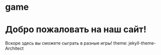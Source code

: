 # game
# Добро пожаловать на наш сайт!
Вскоре здесь вы сможете сыграть в разные игры!
theme: jekyll-theme-Architect
